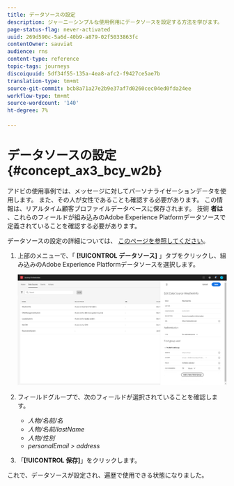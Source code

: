 ```yaml
---
title: データソースの設定
description: ジャーニーシンプルな使用例用にデータソースを設定する方法を学びます。
page-status-flag: never-activated
uuid: 269d590c-5a6d-40b9-a879-02f5033863fc
contentOwner: sauviat
audience: rns
content-type: reference
topic-tags: journeys
discoiquuid: 5df34f55-135a-4ea8-afc2-f9427ce5ae7b
translation-type: tm+mt
source-git-commit: bcb8a71a27e2b9e37af7d0260cec04ed0fda24ee
workflow-type: tm+mt
source-wordcount: '140'
ht-degree: 7%

---
```



# データソースの設定{#concept_ax3_bcy_w2b}

アドビの使用事例では、メッセージに対してパーソナライゼーションデータを使用します。 また、その人が女性であることも確認する必要があります。 この情報は、リアルタイム顧客プロファイルデータベースに保存されます。 技術 **者は** 、これらのフィールドが組み込みのAdobe Experience Platformデータソースで定義されていることを確認する必要があります。

データソースの設定の詳細については、 [このページを参照してください](../datasource/about-data-sources.md)。

1. 上部のメニューで、「 **[!UICONTROL データソース]** 」タブをクリックし、組み込みのAdobe Experience Platformデータソースを選択します。

   ![](../assets/journey23.png)

1. フィールドグループで、次のフィールドが選択されていることを確認します。

   * _人物/名前/名_
   * _人物/名前/lastName_
   * _人物/性別_
   * _personalEmail > address_

1. 「**[!UICONTROL 保存]**」をクリックします。

これで、データソースが設定され、遍歴で使用できる状態になりました。
